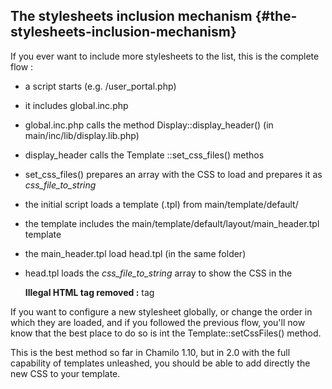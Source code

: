 ## The stylesheets inclusion mechanism {#the-stylesheets-inclusion-mechanism}

If you ever want to include more stylesheets to the list, this is the complete flow :

*   a script starts (e.g. /user_portal.php)

*   it includes global.inc.php

*   global.inc.php calls the method Display::display_header() (in main/inc/lib/display.lib.php)

*   display_header calls the Template ::set_css_files() methos

*   set_css_files() prepares an array with the CSS to load and prepares it as _css_file_to_string_

*   the initial script loads a template (.tpl) from main/template/default/

*   the template includes the main/template/default/layout/main_header.tpl template

*   the main_header.tpl load head.tpl (in the same folder)

*   head.tpl loads the _css_file_to_string_ array to show the CSS in the

    **Illegal HTML tag removed :** tag

If you want to configure a new stylesheet globally, or change the order in which they are loaded, and if you followed the previous flow, you&#039;ll now know that the best place to do so is int the Template::setCssFiles() method.

This is the best method so far in Chamilo 1.10, but in 2.0 with the full capability of templates unleashed, you should be able to add directly the new CSS to your template.